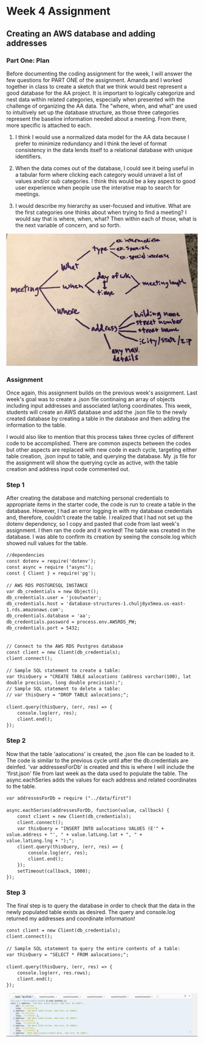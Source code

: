 # Week 4 Assignment
## Creating an AWS database and adding addresses

### Part One: Plan
Before documenting the coding assignment for the week, I will answer the few questions for PART ONE of the assignment. Amanda and I worked together in class to create a sketch that we think would best represent a good database for the AA project. It is important to logically categorize and nest data within related categories, especially when presented with the challenge of organizing the AA data. The "where, when, and what" are used to intuitively set up the database structure, as those three categories represent the baseline information needed about a meeting. From there, more specific is attached to each.

1. I think I would use a normalized data model for the AA data because I prefer to minimize redundancy and I think the level of format consistency in the data lends itself to a relational database with unique identifiers.

2. When the data comes out of the database, I could see it being useful in a tabular form where clicking each category would unravel a list of values and/or sub categories. I think this would be a key aspect to good user experience when people use the interative map to search for meetings.

3. I would describe my hierarchy as user-focused and intuitive. What are the first categories one thinks about when trying to find a meeting? I would say that is where, when, what? Then within each of those, what is the next variable of concern, and so forth.

![alt text](https://github.com/joutwater/Data-Structures/blob/master/week04/week04_DB_sketch.png)



### Assignment

Once again, this assignment builds on the previous week's assignment. Last week's goal was to create a .json file continaing an array of objects including input addresses and associated lat/long coordinates. This week, students will create an AWS database and add the .json file to the newly created database by creating a table in the database and then adding the information to the table.

I would also like to mention that this process takes three cycles of different code to be accomplished. There are common aspects between the codes but other aspects are replaced with new code in each cycle, targeting either table creation, .json input to table, and querying the database. My .js file for the assignment will show the querying cycle as active, with the table creation and address input code commented out.

### Step 1

After creating the database and matching personal credentials to appropriate items in the starter code, the code is run to create a table in the database. However, I had an error logging in with my database credentials and, therefore, couldn't create the table. I realized that I had not set up the dotenv dependency, so I copy and pasted that code from last week's assignment. I then ran the code and it worked! The table was created in the database. I was able to confirm its creation by seeing the console.log which showed null values for the table.

    //dependencies
    const dotenv = require('dotenv');
    const async = require ("async"); 
    const { Client } = require('pg');

    // AWS RDS POSTGRESQL INSTANCE
    var db_credentials = new Object();
    db_credentials.user = 'jcoutwater';
    db_credentials.host = 'database-structures-1.chulj8yx5mea.us-east-1.rds.amazonaws.com';
    db_credentials.database = 'aa';
    db_credentials.password = process.env.AWSRDS_PW;
    db_credentials.port = 5432;


    // Connect to the AWS RDS Postgres database
    const client = new Client(db_credentials);
    client.connect();

    // Sample SQL statement to create a table: 
    var thisQuery = "CREATE TABLE aalocations (address varchar(100), lat double precision, long double precision);";
    // Sample SQL statement to delete a table: 
    // var thisQuery = "DROP TABLE aalocations;"; 

    client.query(thisQuery, (err, res) => {
        console.log(err, res);
        client.end();
    });
    
### Step 2

Now that the table 'aalocations' is created, the .json file can be loaded to it. The code is similar to the previous cycle until after the db.credentials are deinfed. 'var addressesForDb' is created and this is where I will include the 'first.json' file from last week as the data used to populate the table. The async.eachSeries adds the values for each address and related coordinates to the table.  

    var addressesForDb = require ("../data/first")

    async.eachSeries(addressesForDb, function(value, callback) {
        const client = new Client(db_credentials);
        client.connect();
        var thisQuery = "INSERT INTO aalocations VALUES (E'" + value.address + "', " + value.latLong.lat + ", " +        value.latLong.lng + ");";
        client.query(thisQuery, (err, res) => {
            console.log(err, res);
            client.end();
        });
        setTimeout(callback, 1000); 
    });
    
### Step 3

The final step is to query the database in order to check that the data in the newly populated table exists as desired. The query and console.log returned my addresses and coordinate information!  

    const client = new Client(db_credentials);
    client.connect();

    // Sample SQL statement to query the entire contents of a table: 
    var thisQuery = "SELECT * FROM aalocations;";

    client.query(thisQuery, (err, res) => {
        console.log(err, res.rows);
        client.end();
    });
    
    
![alt text](https://github.com/joutwater/Data-Structures/blob/master/week04/week04a_results.png)
